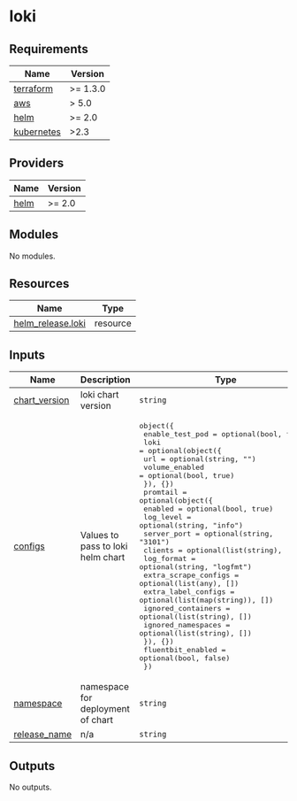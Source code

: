 # loki

<!-- BEGINNING OF PRE-COMMIT-TERRAFORM DOCS HOOK -->
## Requirements

| Name | Version |
|------|---------|
| <a name="requirement_terraform"></a> [terraform](#requirement\_terraform) | >= 1.3.0 |
| <a name="requirement_aws"></a> [aws](#requirement\_aws) | > 5.0 |
| <a name="requirement_helm"></a> [helm](#requirement\_helm) | >= 2.0 |
| <a name="requirement_kubernetes"></a> [kubernetes](#requirement\_kubernetes) | >2.3 |

## Providers

| Name | Version |
|------|---------|
| <a name="provider_helm"></a> [helm](#provider\_helm) | >= 2.0 |

## Modules

No modules.

## Resources

| Name | Type |
|------|------|
| [helm_release.loki](https://registry.terraform.io/providers/hashicorp/helm/latest/docs/resources/release) | resource |

## Inputs

| Name | Description | Type | Default | Required |
|------|-------------|------|---------|:--------:|
| <a name="input_chart_version"></a> [chart\_version](#input\_chart\_version) | loki chart version | `string` | `"2.10.2"` | no |
| <a name="input_configs"></a> [configs](#input\_configs) | Values to pass to loki helm chart | <pre>object({<br/>    enable_test_pod = optional(bool, false)<br/>    loki = optional(object({<br/>      url            = optional(string, "")<br/>      volume_enabled = optional(bool, true)<br/>    }), {})<br/>    promtail = optional(object({<br/>      enabled              = optional(bool, true)<br/>      log_level            = optional(string, "info")<br/>      server_port          = optional(string, "3101")<br/>      clients              = optional(list(string), [])<br/>      log_format           = optional(string, "logfmt")<br/>      extra_scrape_configs = optional(list(any), [])<br/>      extra_label_configs  = optional(list(map(string)), [])<br/>      ignored_containers   = optional(list(string), [])<br/>      ignored_namespaces   = optional(list(string), [])<br/>    }), {})<br/>    fluentbit_enabled = optional(bool, false)<br/>  })</pre> | `{}` | no |
| <a name="input_namespace"></a> [namespace](#input\_namespace) | namespace for deployment of chart | `string` | `"monitoring"` | no |
| <a name="input_release_name"></a> [release\_name](#input\_release\_name) | n/a | `string` | `"loki"` | no |

## Outputs

No outputs.
<!-- END OF PRE-COMMIT-TERRAFORM DOCS HOOK -->
